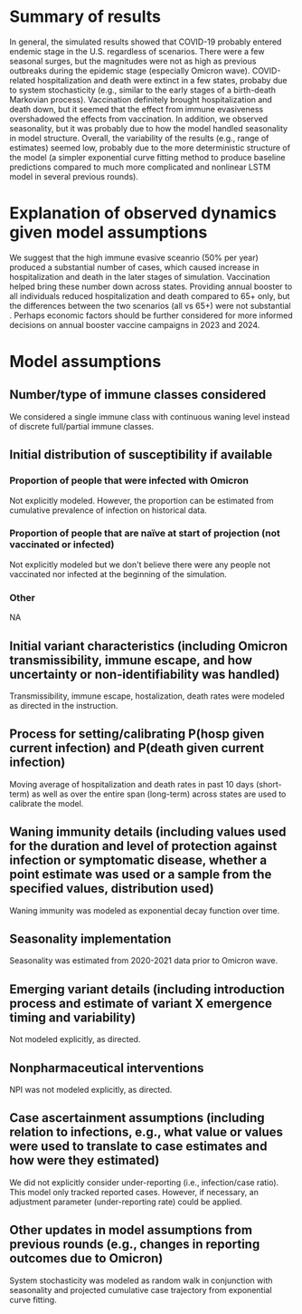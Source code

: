 
# Summary of results
In general, the simulated results showed that COVID-19 probably entered endemic stage in the U.S. regardless of scenarios. There were a few seasonal surges, but the magnitudes were not as high as previous outbreaks during the epidemic stage (especially Omicron wave). COVID-related hospitalization and death were extinct in a few states, probaby due to system stochasticity (e.g., similar to the early stages of a birth-death Markovian process). Vaccination definitely brought hospitalization and death down, but it seemed that the effect from immune evasiveness overshadowed the effects from vaccination. In addition, we observed seasonality, but it was probably due to how the model handled seasonality in model structure. Overall, the variability of the results (e.g., range of estimates) seemed low, probably due to the more deterministic structure of the model (a simpler exponential curve fitting method to produce baseline predictions compared to much more complicated and nonlinear LSTM model in several previous rounds).
# Explanation of observed dynamics given model assumptions
We suggest that the high immune evasive sceanrio (50% per year) produced a substantial number of cases, which caused increase in hospitalization and death in the later stages of simulation. Vaccination helped bring these number down across states. Providing annual booster to all individuals reduced hospitalization and death compared to 65+ only, but the differences between the two scenarios (all vs 65+) were not substantial . Perhaps economic factors should be further considered for more informed decisions on annual booster vaccine campaigns in 2023 and 2024. 
# Model assumptions
## Number/type of immune classes considered
We considered a single immune class with continuous waning level instead of discrete full/partial immune classes.
## Initial distribution of susceptibility if available
### Proportion of people that were infected with Omicron
Not explicitly modeled. However, the proportion can be estimated from cumulative prevalence of infection on historical data.
### Proportion of people that are naïve at start of projection (not vaccinated or infected)
Not explicitly modeled but we don't believe there were any people not vaccinated nor infected at the beginning of the simulation.
### Other
NA
## Initial variant characteristics (including Omicron transmissibility, immune escape, and how uncertainty or non-identifiability was handled) 
Transmissibility, immune escape, hostalization, death rates were modeled as directed in the instruction. 
## Process for setting/calibrating P(hosp given current infection) and P(death given current infection)
Moving average of hospitalization and death rates in past 10 days (short-term) as well as over the entire span (long-term) across states are used to calibrate the model.
## Waning immunity details (including values used for the duration and level of protection against infection or symptomatic disease, whether a point estimate was used or a sample from the specified values, distribution used)
Waning immunity was modeled as exponential decay function over time.
## Seasonality implementation
Seasonality was estimated from 2020-2021 data prior to Omicron wave.
## Emerging variant details (including introduction process and estimate of variant X emergence timing and variability)
Not modeled explicitly, as directed.
## Nonpharmaceutical interventions 
NPI was not modeled explicitly, as directed.
## Case ascertainment assumptions (including relation to infections, e.g., what value or values were used to translate to case estimates and how were they estimated)
We did not explicitly consider under-reporting (i.e., infection/case ratio). This model only tracked reported cases. However, if necessary, an adjustment parameter (under-reporting rate) could be applied. 
## Other updates in model assumptions from previous rounds (e.g., changes in reporting outcomes due to Omicron)
System stochasticity was modeled as random walk in conjunction with seasonality and projected cumulative case trajectory from exponential curve fitting.
